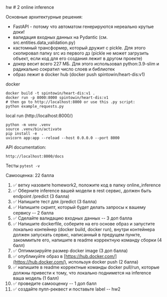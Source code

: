 hw # 2 online inference 

Основные архитектурные решения:
 - FastAPI - потому что автоматом генерируются нереально крутые доки! 
 - валидация входных данных на Pydantic (см. src.entities.data_validation.py)
 - кастомный трансформер, который дружит с pickle. Для этого скопировал папку src из первого дз (pickle не может загрузить объект, если код для его создания лежит в другом проекте)
 - докер весит всего 227 МБ. Для этого использовал python:3.9-slim и радикально сократил число слоев и библиотек
 - образ лежит в docker hub (docker push spintowin/heart-dis:v1)


docker 
```
docker build -t spintowin/heart-dis:v1 .
docker run -p 8000:8000 spintowin/heart-dis:v1
# then go to http://localhost:8000 or use this .py script:
python example_requests.py
```

local run (http://localhost:8000/)
```
python -m venv .venv
source .venv/bin/activate
pip install -e  .
uvicorn app:app --reload --host 0.0.0.0 --port 8000
```

API documentation:
```
http://localhost:8000/docs
```

Тесты
```pytest -v```




Самооценка: 22 балла

1. ✅ ветку назовите homework2, положите код в папку online_inference
2. ✅ Оберните inference вашей модели в rest сервис, должен быть endpoint /predict (3 балла)
3. ✅ Напишите тест для /predict (3 балла) 
4. ✅ Напишите скрипт, который будет делать запросы к вашему сервису -- 2 балла
5. ✅ Сделайте валидацию входных данных  -- 3 доп балла
6. ✅ Напишите dockerfile, соберите на его основе образ и запустите локально контейнер (docker build, docker run), внутри контейнера должен запускать сервис, написанный в предущем пункте, закоммитьте его, напишите в readme корректную команду сборки (4 балл)
7. ✅ Оптимизируйте размер docker image (3 доп балла) 
8. ✅ опубликуйте образ в [https://hub.docker.com/](https://hub.docker.com/), используя docker push (2 балла)
9. ✅ напишите в readme корректные команды docker pull/run, которые должны привести к тому, что локально поднимется на inference ваша модель (1 балл)
10. ✅ проведите самооценку -- 1 доп балл
11. ✅ создайте пулл-реквест и поставьте label -- hw2



